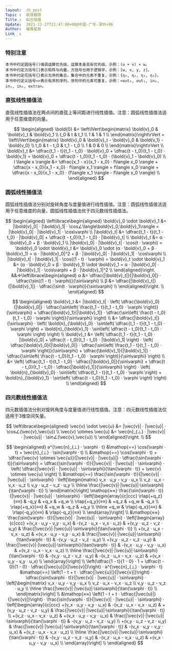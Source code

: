 ```yaml
---
layout:  zh_post
Topic :  收敛极限
Title :  拟合插值
Update:  2021-12-27T21:47:00+08@中国-广东-深圳+08
Author:  璀璨星辰
Link  :
---
```


### 特别注意

```
本书中约定圆括号()强调运算优先级，运算本身具有优先级，示例：(u + v) × w。
本书中约定方括号[]表示矩阵与向量，方括号也用于逻辑学，示例：[w, x, y, z]。
本书中约定花括号{}表示无序的集合，集合中的元素不重复，示例：{η₀, η₁, η₂, η₃}。
本书中约定尖括号<>表示有序的序列，序列中的元素可重复，示例：<out₀, out₁, in₀, in₁, in₂, extra>。
```

### 直弦线性插值法

直弦线性插值法在两点间的直弦上等间距进行线性插值。注意：圆弧线性插值法适用于任意维度的向量。

$$
\begin{aligned}
\bold{0} &= \left\lVert\begin{matrix}
\bold{v}_0 & \bold{v}_t & \bold{v}_1 \\
t_0 & t & t_1 \\
1 & 1 & 1 \\
\end{matrix}\right\rVert = \left\lVert\begin{matrix}
\bold{v}_0 & \bold{v}_t - \bold{v}_0 & \bold{v_1} - \bold{v_0} \\
t_0 & t - t_0 & t_1 - t_0 \\
1 & 0 & 0 \\
\end{matrix}\right\rVert \\
\bold{v}_t &= \dfrac{t_1 - t}{t_1 - t_0} · \bold{v}_0 + \dfrac{t - t_0}{t_1 - t_0} · \bold{v_1} = \bold{v}_0 + \dfrac{t - t_0}{t_1 - t_0} · (\bold{v}_1 - \bold{v}_0) \\
l \langle x \rangle &= \dfrac{x_1 - x}{x_1 - x_0} · f\langle x_0 \rangle + \dfrac{x - x_0}{x_1 - x_0} · f\langle x_1 \rangle = f\langle x_0 \rangle + \dfrac{x - x_0}{x_1 - x_0} · (f\langle x_1 \rangle - f\langle x_0 \rangle) \\
\end{aligned}
$$

### 圆弧线性插值法

圆弧线性插值法分别对旋转角度与度量值进行线性插值。注意：圆弧线性插值法适用于任意维度的向量，圆弧线性插值法优于四元数线性插值法。

$$
\begin{aligned}
\left\lbrace\begin{aligned}
\bold{v}_0 \odot \bold{v}_1 &= |\bold{v}_0| · |\bold{v}_1| · \cos∠\langle\bold{v}_0,\bold{v}_1\rangle = |\bold{v}_0| · |\bold{v}_1| · \cos\varphi \\
|\bold{v}_t| &= \dfrac{t_1 - t}{t_1 - t_0} · |\bold{v}_0| + \dfrac{t - t_0}{t_1 - t_0} · |\bold{v}_t| \\
\bold{v}_t &= α · \bold{v}_0 + β · \bold{v}_1 \\
|\bold{v}_0| · |\bold{v}_t| · \cos(t · \varphi) = \bold{v}_0 \odot \bold{v}_t &= \bold{v}_0 \odot (α · \bold{v}_0 + β · \bold{v}_1) = α · |\bold{v}_0|^2 + β · |\bold{v}_0| · |\bold{v}_1| · \cos\varphi \\
|\bold{v}_t| · |\bold{v}_1| · \cos((1 - t) · \varphi) = \bold{v}_t \odot \bold{v}_1 &= (α · \bold{v}_0 + β · \bold{v}_1) \odot \bold{v}_1 = α · |\bold{v}_0| · |\bold{v}_1| · \cos\varphi + β · |\bold{v}_1|^2 \\
\end{aligned}\right. &&⇒\left\lbrace\begin{aligned}
α &= \dfrac{|\bold{v}_t|}{|\bold{v}_0|} · \dfrac{\sin((1 - t) · \varphi)}{\sin\varphi} \\
β &= \dfrac{|\bold{v}_t|}{|\bold{v}_1|} · \dfrac{\sin(t · \varphi)}{\sin\varphi} \\
\end{aligned}\right. \\
\end{aligned}
$$

$$
\begin{aligned}
\bold{v}_t &= |\bold{v}_t| · \left( \dfrac{\bold{v}_0}{|\bold{v}_0|} · \dfrac{\sin\left( \frac{t_1 - t}{t_1 - t_0} · \varphi \right)}{\sin\varphi} + \dfrac{\bold{v}_1}{|\bold{v}_1|} · \dfrac{\sin\left( \frac{t - t_0}{t_1 - t_0} · \varphi \right)}{\sin\varphi} \right) \\
&= \dfrac{|\bold{v}_t|}{\sin\varphi} · \left( \bold{n}_{\bold{v}_0} · \sin\left( \dfrac{t_1 - t}{t_1 - t_0} · \varphi \right) + \bold{n}_{\bold{v}_1} · \sin\left( \dfrac{t - t_0}{t_1 - t_0} · \varphi \right) \right) \\
\bold{v}_t &= \left( \dfrac{t_1 - t}{t_1 - t_0} · |\bold{v}_0| + \dfrac{t - t_0}{t_1 - t_0} · |\bold{v}_1| \right) · \left( \dfrac{\bold{v}_0}{|\bold{v}_0|} · \dfrac{\sin\left( \frac{t_1 - t}{t_1 - t_0} · \varphi \right)}{\sin\varphi} + \dfrac{\bold{v}_1}{|\bold{v}_1|} · \dfrac{\sin\left( \frac{t - t_0}{t_1 - t_0} · \varphi \right)}{\sin\varphi} \right) \\
&= \left( \dfrac{t_1 - t}{t_1 - t_0} · \dfrac{|\bold{v}_0|}{\sin\varphi} + \dfrac{t - t_0}{t_1 - t_0} · \dfrac{|\bold{v}_1|}{\sin\varphi} \right) · \left( \bold{n}_{\bold{v}_0} · \sin\left( \dfrac{t_1 - t}{t_1 - t_0} · \varphi \right) + \bold{n}_{\bold{v}_1} · \sin\left( \dfrac{t - t_0}{t_1 - t_0} · \varphi \right) \right) \\
\end{aligned}
$$

### 四元数线性插值法

四元数插值法分别对旋转角度与度量值进行线性插值。注意：四元数线性插值法仅适用于$3$维空间矢量。

$$
\left\lbrace\begin{aligned}
\vec{v} \odot \vec{u} &= |\vec{v}| · |\vec{u}| · \cos∠(\vec{v},\vec{u}) \\
\vec{v} \otimes \vec{u} &= \vec{n}_{⊥} · |\vec{v}| · |\vec{u}| · \sin∠(\vec{v},\vec{u}) \\
\end{aligned}\right. \\
$$

$$
\begin{aligned}
ә^{\vec{n}_{⊥} · \varphi · t} &\mathop{==} \cos(\varphi · t) + \vec{n}_{⊥} · \sin(\varphi · t) \\
&\mathop{==} \cos(\varphi · t) + \dfrac{\vec{v} \otimes \vec{u}}{|\vec{v}| · |\vec{u}|} · \dfrac{\sin(\varphi · t)}{\sin\varphi} = \dfrac{\sin(\varphi · t)}{|\vec{v}| · |\vec{u}| · \sin\varphi} · \left( \dfrac{|\vec{v}| · |\vec{u}| · \sin\varphi}{\tan(\varphi · t)} + \vec{v} \otimes \vec{u} \right) \\
&\mathop{==} \frac{\sin(\varphi · t)}{|\vec{v}| · |\vec{u}| · \sin\varphi} · \left[\begin{matrix}
v_x · u_y - v_y · u_x \\
v_z · u_x - v_x · u_z \\
v_y · u_z - v_z · u_y \\
\hline
\frac{|\vec{v}|·|\vec{u}|·\sin\varphi}{\tan(\varphi · t)} \\
\end{matrix}\right] \mathop{≈≈} \frac{\sin(\varphi · t)}{|\vec{v}| · |\vec{u}| · \sin\varphi} · \left[\begin{array}{c|ccc}
\rlap{+q_z}{≡≡} & -q_y & +q_x & +q_w \\
\rlap{+q_y}{≡≡} & +q_z & +q_w & -q_x \\
\rlap{+q_x}{≡≡} & +q_w & -q_z & +q_y \\
\hline
+q_w & \rlap{-q_x}{≡≡} & \rlap{-q_y}{≡≡} & \rlap{-q_z}{≡≡} \\
\end{array}\right] \\
&\mathop{≈≈} \frac{\sin(\varphi · t)}{|\vec{v}| · |\vec{u}| · \sin\varphi} · \left[\begin{array}{c|ccc}
+(v_x · u_y - v_y · u_x) & -(v_z · u_x - v_x · u_z) & +(v_y · u_z - v_z · u_y) & \frac{|\vec{v}|·|\vec{u}|·\sin\varphi}{\tan(\varphi · t)} \\
+(v_z · u_x - v_x · u_z) & +(v_x · u_y - v_y · u_x) & \frac{|\vec{v}|·|\vec{u}|·\sin\varphi}{\tan(\varphi · t)} & -(v_y · u_z - v_z · u_y) \\
+(v_y · u_z - v_z · u_y) & \frac{|\vec{v}|·|\vec{u}|·\sin\varphi}{\tan(\varphi · t)} & -(v_x · u_y - v_y · u_x) & +(v_z · u_x - v_x · u_z) \\
\hline
\frac{|\vec{v}|·|\vec{u}|·\sin\varphi}{\tan(\varphi · t)} & -(v_y · u_z - v_z · u_y) & -(v_z · u_x - v_x · u_z) & +(v_x · u_y - v_y · u_x) \\
\end{array}\right] \\
\left(\dfrac{1 - t}{1 - 0} · 1 + \dfrac{t - 0}{1 - 0} · \dfrac{|\vec{u}|}{|\vec{v}|}\right) · ә^{\vec{n}_{⊥} · \varphi · t} &\mathop{==} \left(1 - t + t · \dfrac{|\vec{u}|}{|\vec{v}|}\right) · \dfrac{\sin(\varphi · t)}{|\vec{v}| · |\vec{u}| · \sin\varphi} · \left[\begin{matrix}
v_x · u_y - v_y · u_x \\
v_z · u_x - v_x · u_z \\
v_y · u_z - v_z · u_y \\
\hline
\frac{|\vec{v}|·|\vec{u}|·\sin\varphi}{\tan(\varphi · t)} \\
\end{matrix}\right] \\
&\mathop{≈≈} \left(1 - t + t · \dfrac{|\vec{u}|}{|\vec{v}|}\right) · \frac{\sin(\varphi · t)}{|\vec{v}| · |\vec{u}| · \sin\varphi} · \left[\begin{array}{c|ccc}
+(v_x · u_y - v_y · u_x) & -(v_z · u_x - v_x · u_z) & +(v_y · u_z - v_z · u_y) & \frac{|\vec{v}|·|\vec{u}|·\sin\varphi}{\tan(\varphi · t)} \\
+(v_z · u_x - v_x · u_z) & +(v_x · u_y - v_y · u_x) & \frac{|\vec{v}|·|\vec{u}|·\sin\varphi}{\tan(\varphi · t)} & -(v_y · u_z - v_z · u_y) \\
+(v_y · u_z - v_z · u_y) & \frac{|\vec{v}|·|\vec{u}|·\sin\varphi}{\tan(\varphi · t)} & -(v_x · u_y - v_y · u_x) & +(v_z · u_x - v_x · u_z) \\
\hline
\frac{|\vec{v}|·|\vec{u}|·\sin\varphi}{\tan(\varphi · t)} & -(v_y · u_z - v_z · u_y) & -(v_z · u_x - v_x · u_z) & +(v_x · u_y - v_y · u_x) \\
\end{array}\right] \\
\end{aligned}
$$

